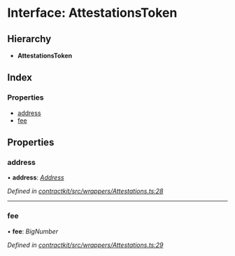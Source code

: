 # Interface: AttestationsToken

## Hierarchy

* **AttestationsToken**

## Index

### Properties

* [address](_wrappers_attestations_.attestationstoken.md#address)
* [fee](_wrappers_attestations_.attestationstoken.md#fee)

## Properties

###  address

• **address**: *[Address](../modules/_base_.md#address)*

*Defined in [contractkit/src/wrappers/Attestations.ts:28](https://github.com/celo-org/celo-monorepo/blob/master/packages/contractkit/src/wrappers/Attestations.ts#L28)*

___

###  fee

• **fee**: *BigNumber*

*Defined in [contractkit/src/wrappers/Attestations.ts:29](https://github.com/celo-org/celo-monorepo/blob/master/packages/contractkit/src/wrappers/Attestations.ts#L29)*
